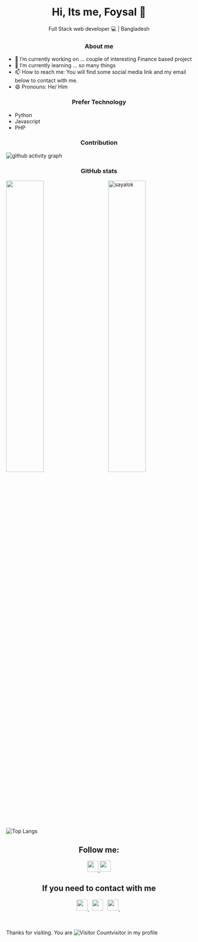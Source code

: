 <div>
	<h1 align="center"> 
		Hi, Its me, Foysal 👋 
	</h1>
	<p align="center"> Full Stack web developer 💻 | Bangladesh </p>
</div>

<center>
	<h3>About me </h3>
</center>
	
- 🔭 I’m currently working on ... couple of interesting Finance based project 
- 🌱 I’m currently learning ... so many things
- 📫 How to reach me: You will find some social media link and my email below to contact with me.
- 😄 Pronouns: He/ Him


<center>
	<h3>Prefer Technology </h3>
</center>
<ul list-style-type="none">
	<li> Python</li>
	<li> Javascript </li>
	<li>PHP</li>
</ul>

<center>
	<h3>Contribution </h3>
</center>


![github activity graph](https://github-readme-activity-graph.cyclic.app/graph?username=sayalok&custom_title=Last%2030%20Days%20Activity&theme=material-palenight&hide_border=true)
<center>
	<h3>GitHub stats </h3>
</center>

<div>

<a>
	<img align="left" width=45% src="https://github-readme-stats.vercel.app/api?username=sayalok&show_icons=true&theme=dark&hide_border=true" />
</a>

<a>
	<img align="right" width=45% src="https://github-readme-streak-stats.herokuapp.com/?user=sayalok&theme=dark&hide_border=true" alt="sayalok" />
</a>


</div>

 <br><br><br><br><br><br><br><br><br>

![Top Langs](https://github-readme-stats.vercel.app/api/top-langs/?username=sayalok&count_private=true&theme=dark&hide_border=true)



<center>
	<h2>Follow me:</h2>
</center>

<center>

<a href="https://twitter.com/intent/follow?original_referer=https%3A%2F%2Fgithub.com%2Fsayalok&screen_name=sayalook" target="_blank">
	<img height="30" src="https://img.shields.io/twitter/follow/sayalook?color=1DA1F2&logo=twitter&style=for-the-badge"/>
</a>

<a href="https://github.com/sayalok" target="_blank">
	<img height="30" src="https://img.shields.io/github/followers/sayalok?style=social"/>
</a>

</center>



<center>
	<h2> If you need to contact with me</h2>
</center>
<center>
	<a href="https://www.linkedin.com/in/sayalook/" target="_blank">
		<img height="30" src="https://img.shields.io/badge/linkedin-blue.svg?&style=for-the-badge&logo=linkedin&logoColor=white"/>
	</a> &nbsp;
	<a href="mailto:sayalook.sl@gmail.com" style="text-decoration:none">
		<img height="30" src ="https://img.shields.io/badge/gmail-c14438?&style=for-the-badge&logo=gmail&logoColor=white">
	</a> &nbsp; 
<!-- 	<a href="https://twitter.com/sayalook" target="_blank">
		<img height="30" src ="https://img.shields.io/badge/twitter-%231DA1F2.svg?&style=for-the-badge&logo=twitter&logoColor=white">
	</a> &nbsp; -->
	<a href="https://www.instagram.com/sayal00k/" target="_blank">
		<img height="30" src ="https://img.shields.io/badge/Instagram-E4405F?style=for-the-badge&logo=instagram&logoColor=white">
	</a> &nbsp;
</center>

<br>
<br>

<span>Thanks for visiting. You are  <span>![Visitor Count](https://profile-counter.glitch.me/{sayalok}/count.svg)<span>visitor in my profile </span>

<!--
**sayalok/sayalok** is a ✨ _special_ ✨ repository because its `README.md` (this file) appears on your GitHub profile.

Here are some ideas to get you started:

- 🔭 I’m currently working on ...
- 🌱 I’m currently learning ...
- 👯 I’m looking to collaborate on ...
- 🤔 I’m looking for help with ...
- 💬 Ask me about ...
- 📫 How to reach me: ...
- 😄 Pronouns: ...
- ⚡ Fun fact: ...
-->
